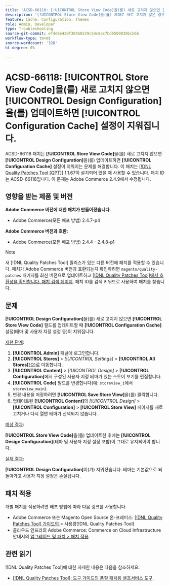 ```yaml
---
title: 'ACSD-66118: [!UICONTROL Store View Code]을(를) 새로 고치지 않으면 [!UICONTROL Design Configuration]을(를) 업데이트하면 [!UICONTROL Configuration Cache] 설정이 지워집니다.'
description: '[!UICONTROL Store View Code]을(를) 제대로 새로 고치지 않은 경우 [!UICONTROL Design Configuration]을(를) 업데이트하면 [!UICONTROL Configuration Cache]​(테마 및 사용자 지정 설정)이 지워지는 Adobe Commerce 문제를 해결하려면 ACSD-66118 패치를 적용하십시오.'
feature: Cache, Configuration, Themes
role: Admin, Developer
type: Troubleshooting
source-git-commit: ef4d6e420f304b0229c54c8ec7bd5500039bcb6b
workflow-type: tm+mt
source-wordcount: '328'
ht-degree: 0%

---
```



# ACSD-66118: **[!UICONTROL Store View Code]**&#x200B;을(를) 새로 고치지 않으면 **[!UICONTROL Design Configuration]**&#x200B;을(를) 업데이트하면 **[!UICONTROL Configuration Cache]** 설정이 지워집니다.

ACSD-66118 패치는 **[!UICONTROL Store View Code]**&#x200B;을(를) 새로 고치지 않으면 **[!UICONTROL Design Configuration]**&#x200B;을(를) 업데이트하면 **[!UICONTROL Configuration Cache]** 설정이 지워지는 문제를 해결합니다. 이 패치는 [[!DNL Quality Patches Tool (QPT)]](/help/tools/quality-patches-tool/quality-patches-tool-to-self-serve-quality-patches.md) 1.1.67이 설치되어 있을 때 사용할 수 있습니다. 패치 ID는 ACSD-66118입니다. 이 문제는 Adobe Commerce 2.4.9에서 수정됩니다.

## 영향을 받는 제품 및 버전

**Adobe Commerce 버전에 대한 패치가 만들어졌습니다.**

* Adobe Commerce(모든 배포 방법) 2.4.7-p4

**Adobe Commerce 버전과 호환:**

* Adobe Commerce(모든 배포 방법) 2.4.4 - 2.4.8-p1

>[!NOTE]
>
>새 [!DNL Quality Patches Tool] 릴리스가 있는 다른 버전에 패치를 적용할 수 있습니다. 패치가 Adobe Commerce 버전과 호환되는지 확인하려면 `magento/quality-patches` 패키지를 최신 버전으로 업데이트하고 [[!DNL Quality Patches Tool]에서 호환성을 확인합니다. 패치 검색 페이지](https://experienceleague.adobe.com/tools/commerce-quality-patches/index.html?lang=ko). 패치 ID를 검색 키워드로 사용하여 패치를 찾습니다.

## 문제

**[!UICONTROL Design Configuration]**&#x200B;을(를) 새로 고치지 않으면 **[!UICONTROL Store View Code]** 필드를 업데이트할 때 **[!UICONTROL Configuration Cache]** 설정(테마 및 사용자 지정 설정 등)이 지워집니다.

<u>재현 단계</u>:

1. **[!UICONTROL Admin]** 패널에 로그인합니다.
2. **[!UICONTROL Stores]** > *[!UICONTROL Settings]* > **[!UICONTROL All Stores]**(으)로 이동합니다.
3. **[!UICONTROL Content]** > *[!UICONTROL Design]* > **[!UICONTROL Configuration]**&#x200B;에서 구성된 사용자 지정 테마가 있는 스토어 보기를 편집합니다.
4. **[!UICONTROL Code]** 필드를 변경합니다(예: `storeview_1`에서 `storeview_main`).
5. 변경 내용을 저장하려면 **[!UICONTROL Save Store View]**&#x200B;을(를) 클릭합니다.
6. 업데이트된 **[!UICONTROL Content]**&#x200B;의 *[!UICONTROL Design]* > **[!UICONTROL Configuration]** > **[!UICONTROL Store View]** 페이지를 새로 고치거나 다시 열면 테마가 선택되지 않습니다.

<u>예상 결과</u>:

**[!UICONTROL Store View Code]**&#x200B;을(를) 업데이트한 후에는 **[!UICONTROL Design Configuration]**(테마 및 사용자 지정 설정 포함)이 그대로 유지되어야 합니다.

<u>실제 결과</u>:

**[!UICONTROL Design Configuration]**&#x200B;이(가) 지워졌습니다. 테마는 기본값으로 되돌아가고 사용자 지정 설정은 손실됩니다.

## 패치 적용

개별 패치를 적용하려면 배포 방법에 따라 다음 링크를 사용합니다.

* Adobe Commerce 또는 Magento Open Source 온-프레미스: [[!DNL Quality Patches Tool]  가이드의 ](/help/tools/quality-patches-tool/usage.md)> 사용량[!DNL Quality Patches Tool]
* 클라우드 인프라의 Adobe Commerce: Commerce on Cloud Infrastructure 안내서의 [업그레이드 및 패치 > 패치 적용](https://experienceleague.adobe.com/docs/commerce-cloud-service/user-guide/develop/upgrade/apply-patches.html?lang=ko).

## 관련 읽기

[!DNL Quality Patches Tool]에 대한 자세한 내용은 다음을 참조하세요.

* [[!DNL Quality Patches Tool]: 도구 가이드의 품질 패치용 셀프서비스 도구](/help/tools/quality-patches-tool/quality-patches-tool-to-self-serve-quality-patches.md).
